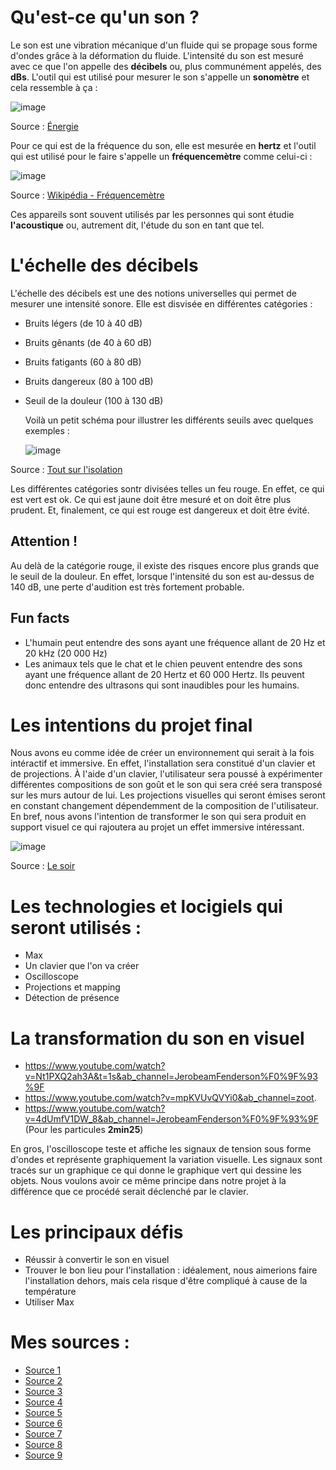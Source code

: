 # Qu'est-ce qu'un son ?

Le son est une vibration mécanique d'un fluide qui se propage sous forme d'ondes grâce à la déformation du fluide. L'intensité du son est mesuré avec ce que l'on appelle des **décibels** ou, plus communément appelés, des **dBs**. L'outil qui est utilisé pour mesurer le son s'appelle un **sonomètre** et cela ressemble à ça : 

![image](https://github.com/ghita04/Le-son/assets/93718412/c06ec7ff-bef8-4df2-a72e-fa23e5422eb0)

Source : [Énergie](https://energieplus-lesite.be/mesures/confort7/mesurer-le-niveau-de-bruit/#:~:text=Le%20sonom%C3%A8tre,-La%20mesure%20du&text=Si%20l'on%20souhaite%20obtenir,du%20bruit%2C%20affich%C3%A9%20en%20dB.)

Pour ce qui est de la fréquence du son, elle est mesurée en **hertz** et l'outil qui est utilisé pour le faire s'appelle un **fréquencemètre** comme celui-ci :

![image](https://github.com/ghita04/Le-son/assets/93718412/372b31e1-49db-4533-bb84-586b180023cc)

Source : [Wikipédia - Fréquencemètre](https://fr.wikipedia.org/wiki/Fr%C3%A9quencem%C3%A8tre#:~:text=Un%20fr%C3%A9quencem%C3%A8tre%20est%20un%20instrument,transition%20caract%C3%A9ristique%20du%20signal%20entrant.)

Ces appareils sont souvent utilisés par les personnes qui sont étudie **l'acoustique** ou, autrement dit, l'étude du son en tant que tel. 

# L'échelle des décibels

L'échelle des décibels est une des notions universelles qui permet de mesurer une intensité sonore. Elle est disvisée en différentes catégories : 

- Bruits légers (de 10 à 40 dB)
- Bruits gênants (de 40 à 60 dB)
- Bruits fatigants (60 à 80 dB)
- Bruits dangereux (80 à 100 dB)
- Seuil de la douleur (100 à 130 dB)

  Voilà un petit schéma pour illustrer les différents seuils avec quelques exemples :

  ![image](https://github.com/ghita04/Le-son/assets/93718412/1acc7a74-4952-4888-8768-c3ced49ee286)

Source : [Tout sur l'isolation](https://www.toutsurlisolation.com/quest-ce-que-lechelle-des-decibels#:~:text=de%2060%20%C3%A0%2080%20dB,%2C%20biblioth%C3%A8que%2C%20appartement%20calme)

Les différentes catégories sontr divisées telles un feu rouge. En effet, ce qui est vert est ok. Ce qui est jaune doit être mesuré et on doit être plus prudent. Et, finalement, ce qui est rouge est dangereux et doit être évité. 

## Attention ! 

Au delà de la catégorie rouge, il existe des risques encore plus grands que le seuil de la douleur. En effet, lorsque l'intensité du son est au-dessus de 140 dB, une perte d'audition est très fortement probable. 

## Fun facts 

- L'humain peut entendre des sons ayant une fréquence allant de 20 Hz et 20 kHz (20 000 Hz)
- Les animaux tels que le chat et le chien peuvent entendre des sons ayant une fréquence allant de 20 Hertz et 60 000 Hertz. Ils peuvent donc entendre des ultrasons qui sont inaudibles pour les humains.

# Les intentions du projet final 

Nous avons eu comme idée de créer un environnement qui serait à la fois intéractif et immersive. En effet, l'installation sera constitué d'un clavier et de projections. À l'aide d'un clavier, l'utilisateur sera poussé à expérimenter différentes compositions de son goût et le son qui sera créé sera transposé sur les murs autour de lui. Les projections visuelles qui seront émises seront en constant changement dépendemment de la composition de l'utilisateur. En bref, nous avons l'intention de transformer le son qui sera produit en support visuel ce qui rajoutera au projet un effet immersive intéressant. 

![image](https://github.com/ghita04/Le-son/assets/93718412/fad63f5b-ba52-4d35-81ee-f2399ab7ce3d)

Source : [Le soir](https://www.lesoir.be/158157/article/2018-05-22/pourquoi-les-concerts-deviennent-de-plus-en-plus-chers)

# Les technologies et locigiels qui seront utilisés :

- Max
- Un clavier que l'on va créer
- Oscilloscope
- Projections et mapping
- Détection de présence

# La transformation du son en visuel

- https://www.youtube.com/watch?v=Nt1PXQ2ah3A&t=1s&ab_channel=JerobeamFenderson%F0%9F%93%9F
- https://www.youtube.com/watch?v=mpKVUvQVYi0&ab_channel=zoot.
- https://www.youtube.com/watch?v=4dUmfV1DW_8&ab_channel=JerobeamFenderson%F0%9F%93%9F (Pour les particules **2min25**)

En gros, l'oscilloscope teste et affiche les signaux de tension sous forme d'ondes et représente graphiquement la variation visuelle. Les signaux sont tracés sur un graphique ce qui donne le graphique vert qui dessine les objets. Nous voulons avoir ce même principe dans notre projet à la différence que ce procédé serait déclenché par le clavier.

# Les principaux défis

- Réussir à convertir le son en visuel
- Trouver le bon lieu pour l'installation : idéalement, nous aimerions faire l'installation dehors, mais cela risque d'être compliqué à cause de la température
- Utiliser Max

# Mes sources :

- [Source 1](https://fr.wikipedia.org/wiki/Son_(physique))
- [Source 2](https://energieplus-lesite.be/mesures/confort7/mesurer-le-niveau-de-bruit/#:~:text=Le%20sonom%C3%A8tre,-La%20mesure%20du&text=Si%20l'on%20souhaite%20obtenir,du%20bruit%2C%20affich%C3%A9%20en%20dB.)
- [Source 3](https://www.acoustix.be/fr/isolation-acoustique/actualites/quest-ce-qu-un-decibel-echelle-bruit#:~:text=Le%20d%C3%A9cibel%2C%20ou%20dB%2C%20ainsi,et%20aujourd'hui%20en%20pascal.)
- [Source 4](https://www.amplifon.com/fr/blog/frequences-audibles-oreille-humaine#:~:text=La%20plage%20de%20fr%C3%A9quences%20audibles,diminue%20d'environ%2012%20kHz.)
- [Source 5](https://fr.wikipedia.org/wiki/Fr%C3%A9quencem%C3%A8tre#:~:text=Un%20fr%C3%A9quencem%C3%A8tre%20est%20un%20instrument,transition%20caract%C3%A9ristique%20du%20signal%20entrant.)
- [Source 6](https://www.toutsurlisolation.com/quest-ce-que-lechelle-des-decibels#:~:text=de%2060%20%C3%A0%2080%20dB,%2C%20biblioth%C3%A8que%2C%20appartement%20calme)
- [Source 7](https://www.wanimo.com/veterinaire/votre-animal-et-vous/comportement/comment-les-animaux-entendent-ils.html#:~:text=Le%20chien%20et%20le%20chat,ultrasons%20inaudibles%20pour%20l'humain.)
- [Source 8](https://www.lesoir.be/158157/article/2018-05-22/pourquoi-les-concerts-deviennent-de-plus-en-plus-chers)
- [Source 9](https://www.fluke.com/fr/apprendre/blog/oscilloscopes/fonctions-de-base-de-loscilloscope#:~:text=Oscilloscopes%20testent%20et%20affichent%20les,illustre%20les%20variations%20du%20signal.)
